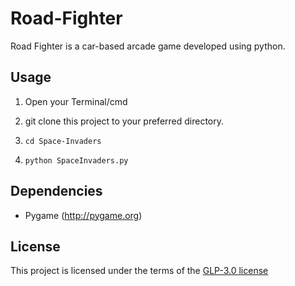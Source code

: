 # Road-Fighter
Road Fighter is a car-based arcade game developed using python.

## Usage

1. Open your Terminal/cmd

2. git clone this project to your preferred directory.

3. `cd Space-Invaders`

4. `python SpaceInvaders.py`

## Dependencies

- Pygame (http://pygame.org)

## License
This project is licensed under the terms of the [GLP-3.0 license](https://github.com/yyscoop/Road-Fighter/blob/master/LICENSE)
